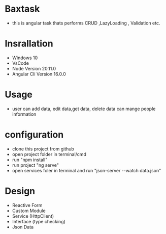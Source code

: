 # Baxtask
- this is angular task thats performs CRUD ,LazyLoading , Validation etc.
# Insrallation
- Windows 10
- VsCode
- Node Version 20.11.0
- Angular Cli Version 16.0.0
# Usage 
- user can add data, edit data,get data, delete data can mange people information 
# configuration
- clone this project from github
- open project folder in terminal/cmd
- run "npm install"
- run project "ng serve"
- open services  foler in terminal and run "json-server --watch data.json"
# Design 
- Reactive Form
- Custom Module
- Service (HttpClient)
- Interface (type checking)
- Json Data
